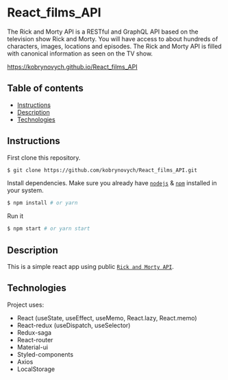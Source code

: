 # React_films_API

The Rick and Morty API is a RESTful and GraphQL API based on the television show Rick and Morty. You will have access to about hundreds of characters, images, locations and episodes. The Rick and Morty API is filled with canonical information as seen on the TV show.

https://kobrynovych.github.io/React_films_API

## Table of contents
* [Instructions](#Instructions)
* [Description](#Description)
* [Technologies](#Technologies)


## Instructions

First clone this repository.
```bash
$ git clone https://github.com/kobrynovych/React_films_API.git
```

Install dependencies. Make sure you already have [`nodejs`](https://nodejs.org/en/) & [`npm`](https://www.npmjs.com/) installed in your system.
```bash
$ npm install # or yarn
```

Run it
```bash
$ npm start # or yarn start
```

## Description
This is a simple react app using public [`Rick and Morty API`](https://rickandmortyapi.com/).


## Technologies
Project uses:
* React (useState, useEffect, useMemo, React.lazy, React.memo)
* React-redux (useDispatch, useSelector)
* Redux-saga
* React-router
* Material-ui
* Styled-components
* Axios 
* LocalStorage 